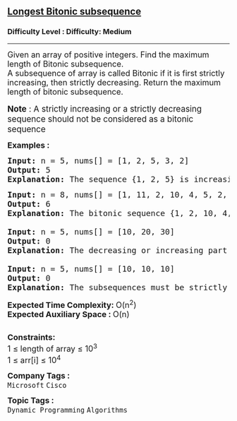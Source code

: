 <h2><a href="https://www.geeksforgeeks.org/problems/longest-bitonic-subsequence0824/1">Longest Bitonic subsequence</a></h2><h3>Difficulty Level : Difficulty: Medium</h3><hr><div class="problems_problem_content__Xm_eO"><p><span style="font-size: 18px;">Given an array of positive integers. Find&nbsp;the maximum length of Bitonic subsequence.&nbsp;<br>A subsequence of array is called Bitonic if it is first strictly increasing, then strictly decreasing. R</span><span style="font-size: 18px;">eturn the maximum length of bitonic subsequence.</span><br>&nbsp;<br><span style="font-size: 14pt;"><strong>Note</strong> : A strictly increasing or a strictly decreasing sequence should not be considered as a bitonic sequence</span></p>
<p><span style="font-size: 18px;"><strong>Examples :</strong></span></p>
<pre><span style="font-size: 18px;"><strong>Input: </strong>n = 5, nums[] = [1, 2, 5, 3, 2]
<strong>Output: </strong>5
<strong>Explanation: </strong>The sequence {1, 2, 5} is increasing and the sequence {3, 2} is decreasing so merging both we will get length 5.
</span></pre>
<pre><span style="font-size: 18px;"><strong>Input: </strong>n = 8, nums[] = [1, 11, 2, 10, 4, 5, 2, 1]
<strong>Output: </strong>6
<strong>Explanation: </strong>The bitonic sequence {1, 2, 10, 4, 2, 1} has length 6.<br><br></span><span style="font-size: 18px;"><strong>Input: </strong>n = 5, nums[] = [10, 20, 30]
<strong>Output: </strong>0
<strong>Explanation: </strong>The decreasing or increasing part cannot be empty</span><span style="font-size: 18px;"><br></span><span style="font-size: 18px;"><br></span><span style="font-size: 18px;"><strong>Input: </strong>n = 5, nums[] = [10, 10, 10]
<strong>Output: </strong>0
<strong>Explanation: </strong>The subsequences must be strictly increasing or decreasing</span>
</pre>
<p><span style="font-size: 18px;"><strong>Expected Time Complexity:&nbsp;</strong>O(n<sup>2</sup>)<br><strong>Expected Auxiliary Space : </strong>O(n)</span><br>&nbsp;</p>
<p><span style="font-size: 18px;"><strong>Constraints:</strong><br>1 ≤&nbsp;length of array ≤ 10<sup>3</sup><br>1 ≤ arr[i] ≤ 10<sup>4</sup></span></p></div><p><span style=font-size:18px><strong>Company Tags : </strong><br><code>Microsoft</code>&nbsp;<code>Cisco</code>&nbsp;<br><p><span style=font-size:18px><strong>Topic Tags : </strong><br><code>Dynamic Programming</code>&nbsp;<code>Algorithms</code>&nbsp;